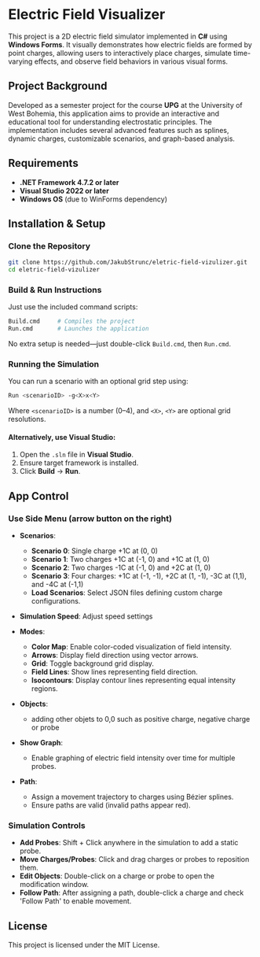 # Electric Field Visualizer

This project is a 2D electric field simulator implemented in **C#** using **Windows Forms**. It visually demonstrates how electric fields are formed by point charges, allowing users to interactively place charges, simulate time-varying effects, and observe field behaviors in various visual forms.

## Project Background
Developed as a semester project for the course **UPG** at the University of West Bohemia, this application aims to provide an interactive and educational tool for understanding electrostatic principles. The implementation includes several advanced features such as splines, dynamic charges, customizable scenarios, and graph-based analysis.

## Requirements
- **.NET Framework 4.7.2 or later**
- **Visual Studio 2022 or later**
- **Windows OS** (due to WinForms dependency)

## Installation & Setup
### Clone the Repository
```sh
git clone https://github.com/JakubStrunc/eletric-field-vizulizer.git
cd eletric-field-vizulizer
```

### Build & Run Instructions
Just use the included command scripts:
```sh
Build.cmd     # Compiles the project
Run.cmd       # Launches the application
```
No extra setup is needed—just double-click `Build.cmd`, then `Run.cmd`.

### Running the Simulation
You can run a scenario with an optional grid step using:
```sh
Run <scenarioID> -g<X>x<Y>
```
Where `<scenarioID>` is a number (0–4), and `<X>`, `<Y>` are optional grid resolutions.

#### Alternatively, use Visual Studio:
1. Open the `.sln` file in **Visual Studio**.
2. Ensure target framework is installed.
3. Click **Build** → **Run**.

## App Control
### Use Side Menu (arrow button on the right)
- **Scenarios**:
  - **Scenario 0**: Single charge +1C at (0, 0)
  - **Scenario 1**: Two charges +1C at (-1, 0) and +1C at (1, 0)
  - **Scenario 2**: Two charges -1C at (-1, 0) and +2C at (1, 0)
  - **Scenario 3**: Four charges: +1C at (-1, -1), +2C at (1, -1), -3C at (1,1), and -4C at (-1,1)
  - **Load Scenarios**: Select JSON files defining custom charge configurations.

- **Simulation Speed**: Adjust speed settings

- **Modes**:
  - **Color Map**: Enable color-coded visualization of field intensity.
  - **Arrows**: Display field direction using vector arrows.
  - **Grid**: Toggle background grid display.
  - **Field Lines**: Show lines representing field direction.
  - **Isocontours**: Display contour lines representing equal intensity regions.

- **Objects**:
  - adding other objets to 0,0 such as positive charge, negative charge or probe

- **Show Graph**:
  - Enable graphing of electric field intensity over time for multiple probes.

- **Path**:
  - Assign a movement trajectory to charges using Bézier splines.
  - Ensure paths are valid (invalid paths appear red).

### Simulation Controls
- **Add Probes**: Shift + Click anywhere in the simulation to add a static probe.
- **Move Charges/Probes**: Click and drag charges or probes to reposition them.
- **Edit Objects**: Double-click on a charge or probe to open the modification window.
- **Follow Path**: After assigning a path, double-click a charge and check 'Follow Path' to enable movement.
  
## License
This project is licensed under the MIT License.
